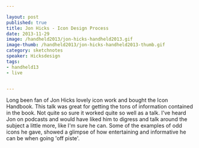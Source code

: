 ```yaml
---

layout: post
published: true
title: Jon Hicks - Icon Design Process
date: 2013-11-29
image: /handheld2013/jon-hicks-handheld2013.gif
image-thumb: /handheld2013/jon-hicks-handheld2013-thumb.gif
category: sketchnotes
speaker: Hicksdesign
tags:
- handheld13
- live


---
```


Long been fan of Jon Hicks lovely icon work and bought the Icon Handbook. This talk was great for getting the tons of information contained in the book. Not quite so sure it worked quite so well as a talk. I've heard Jon on podcasts and would have liked him to digress and talk around the subject a little more, like I'm sure he can. Some of the examples of odd icons he gave, showed a glimpse of how entertaining and informative he can be when going 'off piste'.

